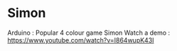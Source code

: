 Simon
=====

Arduino : Popular 4 colour game Simon
Watch a demo : https://www.youtube.com/watch?v=I864wupK43I
